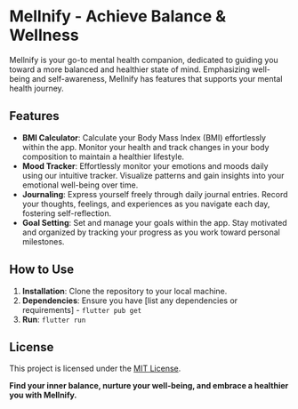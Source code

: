 # Mellnify - Achieve Balance & Wellness

Mellnify is your go-to mental health companion, dedicated to guiding you toward a more balanced and healthier state of mind. Emphasizing well-being and self-awareness, Mellnify has features that supports your mental health journey.

## Features

- **BMI Calculator**: Calculate your Body Mass Index (BMI) effortlessly within the app. Monitor your health and track changes in your body composition to maintain a healthier lifestyle.
- **Mood Tracker**: Effortlessly monitor your emotions and moods daily using our intuitive tracker. Visualize patterns and gain insights into your emotional well-being over time.
- **Journaling**: Express yourself freely through daily journal entries. Record your thoughts, feelings, and experiences as you navigate each day, fostering self-reflection.
- **Goal Setting**: Set and manage your goals within the app. Stay motivated and organized by tracking your progress as you work toward personal milestones.

## How to Use

1. **Installation**: Clone the repository to your local machine.
2. **Dependencies**: Ensure you have [list any dependencies or requirements] - `flutter pub get`
3. **Run**: `flutter run`

## License

This project is licensed under the [MIT License](LICENSE).

**Find your inner balance, nurture your well-being, and embrace a healthier you with Mellnify.**
